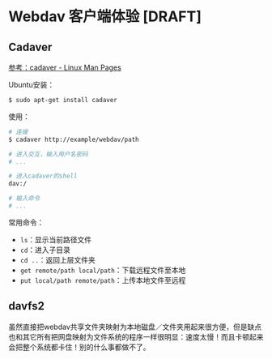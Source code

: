 # Webdav 客户端体验 [DRAFT]


## Cadaver

[参考：cadaver - Linux Man Pages](https://www.systutorials.com/docs/linux/man/1-cadaver/)

Ubuntu安装：
```sh
$ sudo apt-get install cadaver
```

使用：
```sh
# 连接
$ cadaver http://example/webdav/path

# 进入交互，输入用户名密码
# ...

# 进入cadaver的shell
dav:/

# 输入命令
# ...
```

常用命令：
- `ls`：显示当前路径文件
- `cd`：进入子目录
- `cd ..`：返回上层文件夹
- `get remote/path local/path`：下载远程文件至本地
- `put local/path remote/path`：上传本地文件至远程



## davfs2

虽然直接把webdav共享文件夹映射为本地磁盘／文件夹用起来很方便，但是缺点也和其它所有把网盘映射为文件系统的程序一样很明显：速度太慢！而且卡顿起来会把整个系统都卡住！别的什么事都做不了。

